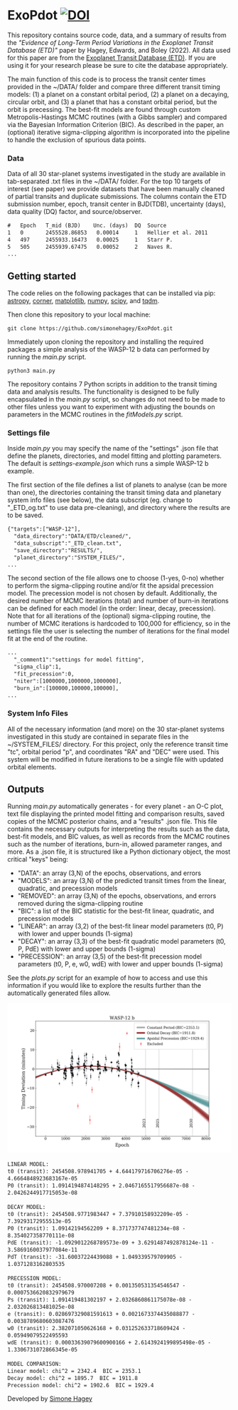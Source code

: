 # ExoPdot [![DOI](https://zenodo.org/badge/DOI/10.5281/zenodo.7098460.svg)](https://doi.org/10.5281/zenodo.7098460)

This repository contains source code, data, and a summary of results from the *"Evidence of Long-Term Period Variations in the 
Exoplanet Transit Database (ETD)"* paper by Hagey, Edwards, and Boley (2022). All data used for this paper are from the [Exoplanet Transit Database (ETD)](http://var2.astro.cz/ETD/index.php). If you are using it for your research please be sure to cite the database appropriately.

The main function of this code is to process the transit center 
times provided in the ~/DATA/ folder and compare three different transit timing models: 
(1) a planet on a constant orbital period, (2) a planet on a decaying, circular orbit, and (3) a planet that has a constant 
orbital period, but the orbit is precessing. The best-fit models are found through custom Metropolis-Hastings MCMC routines 
(with a Gibbs sampler) and compared via the Bayesian Information Criterion (BIC). As described in the paper, 
an (optional) iterative sigma-clipping algorithm is incorporated into the pipeline to handle the exclusion of spurious data points. 

### Data
Data of all 30 star-planet systems investigated in the study are available in tab-separated .txt files in the ~/DATA/ folder. 
For the top 10 targets of interest (see paper) we provide datasets that have been manually cleaned of partial 
transits and duplicate submissions. The columns contain the ETD submission number, epoch, transit center in BJD(TDB), 
uncertainty (days), data quality (DQ) factor, and source/observer.

```
#   Epoch   T_mid (BJD)    Unc. (days)  DQ  Source
1   0       2455528.86853   0.00014     1   Hellier et al. 2011
4   497     2455933.16473   0.00025     1   Starr P.
5   505     2455939.67475   0.00052     2   Naves R.
...
```

## Getting started

The code relies on the following packages that can be installed via pip: [astropy](https://github.com/astropy/astropy),
[corner](https://github.com/dfm/corner.py),
[matplotlib](https://github.com/matplotlib/matplotlib),
[numpy](https://github.com/numpy/numpy),
[scipy](https://github.com/scipy/scipy),
 and [tqdm](https://github.com/tqdm/tqdm).
 
Then clone this repository to your local machine:
```
git clone https://github.com/simonehagey/ExoPdot.git
```
Immediately upon cloning the repository and installing the required packages a simple analysis of the WASP-12 b data 
can performed by running the *main.py* script.
```
python3 main.py
```

The repository contains 7 Python scripts in addition to the transit timing data and analysis results. The functionality 
is designed to be fully encapsulated in the *main.py* script, so changes do not need to be made to other files unless 
you want to experiment with adjusting the bounds on parameters in the MCMC routines in the *fitModels.py* script.

### Settings file

Inside *main.py* you may specify the name of the "settings" .json file that define the planets, directories, and model 
fitting and plotting parameters. The default is *settings-example.json* which runs a simple WASP-12 b example. 

The first section of the file defines a list of planets to analyse (can be more than one), the directories containing the 
transit timing data and planetary system info files (see below), the data subscript (eg. change to "_ETD_og.txt" to use data pre-cleaning),
and directory where the results are to be saved. 
```
{"targets":["WASP-12"],
  "data_directory":"DATA/ETD/cleaned/",
  "data_subscript":"_ETD_clean.txt",
  "save_directory":"RESULTS/",
  "planet_directory":"SYSTEM_FILES/",
...
```
The second section of the file allows one to choose (1-yes, 0-no) whether to perform the sigma-clipping routine and/or fit the apsidal
precession model. The precession model is not chosen by default. Additionally, the desired number of 
MCMC iterations (total) and number of burn-in iterations can be defined for each model (in the order: linear, decay, precession). 
Note that for all iterations of the (optional) sigma-clipping routine, the number of MCMC iterations is hardcoded to 100,000
for efficiency, so in the settings file the user is selecting the number of iterations for the final model fit at the 
end of the routine.

```
...
  "_comment1":"settings for model fitting",
  "sigma_clip":1,
  "fit_precession":0,
  "niter":[1000000,1000000,1000000],
  "burn_in":[100000,100000,100000],
...
```

### System Info Files
All of the necessary information (and more) on the 30 star-planet systems investigated in this study are contained in separate
files in the ~/SYSTEM_FILES/ directory. For this project, only the reference transit time "tc", orbital period "p", and coordinates "RA"
and "DEC" were used. This system will be modified in future iterations to be a single file with updated orbital elements.

## Outputs

Running *main.py* automatically generates - for every planet - an O-C plot, text file displaying the printed 
model fitting and comparison results, saved copies of the MCMC posterior chains, and a "results" .json file. This
file contains the necessary outputs for interpreting the results such as the data, best-fit models, and BIC values, as
well as records from the MCMC routines such as the number of iterations, burn-in, allowed parameter ranges, and more. 
As a .json file, it is structured like a Python dictionary object, the most critical "keys" being:

* "DATA": an array (3,N) of the epochs, observations, and errors
* "MODELS": an array (3,N) of the predicted transit times from the linear, quadratic, and precession models
* "REMOVED": an array (3,N) of the epochs, observations, and errors removed during the sigma-clipping routine
* "BIC": a list of the BIC statistic for the best-fit linear, quadratic, and precession models
* "LINEAR": an array (3,2) of the best-fit linear model parameters (t0, P) with lower and upper bounds (1-sigma)
* "DECAY": an array (3,3) of the best-fit quadratic model parameters (t0, P, PdE) with lower and upper bounds (1-sigma)
* "PRECESSION": an array (3,5) of the best-fit precession model parameters (t0, P, e, w0, wdE) with lower and upper bounds (1-sigma)

See the *plots.py* script for an example of how to access and use this information if you would like to explore the results
further than the automatically generated files allow.

![Image](./RESULTS/ETD_paper/WASP-12/WASP-12_OCplot.png)

```
LINEAR MODEL:
t0 (transit): 2454508.978941705 + 4.644179716706276e-05 - 4.6664848923683167e-05
P0 (transit): 1.0914194874148295 + 2.0467165517956687e-08 - 2.0426244917715053e-08

DECAY MODEL:
t0 (transit): 2454508.9771983447 + 7.37910158932209e-05 - 7.39293172955513e-05
P0 (transit): 1.09142194562209 + 8.371737747481234e-08 - 8.354027358770111e-08
PdE (transit): -1.0929012268789573e-09 + 3.6291487492878124e-11 - 3.5869160037977084e-11
PdT (transit): -31.60037224439088 + 1.049339579709905 - 1.0371283162803535

PRECESSION MODEL:
t0 (transit): 2454508.970007208 + 0.001350531354546547 - 0.0007536620832979679
Ps (transit): 1.091419481302197 + 2.0326860861175078e-08 - 2.032026813481025e-08
e (transit): 0.028697329081591613 + 0.0021673374435088877 - 0.0038789680603087476
w0 (transit): 2.382071050626168 + 0.031252633718609424 - 0.05949079522495593
wdE (transit): 0.00033639079600900166 + 2.6143924199895498e-05 - 1.3306731072866345e-05

MODEL COMPARISON:
Linear model: chi^2 = 2342.4  BIC = 2353.1
Decay model: chi^2 = 1895.7  BIC = 1911.8
Precession model: chi^2 = 1902.6  BIC = 1929.4
```




Developed by [Simone Hagey](mailto:shagey@student.ubc.ca)
